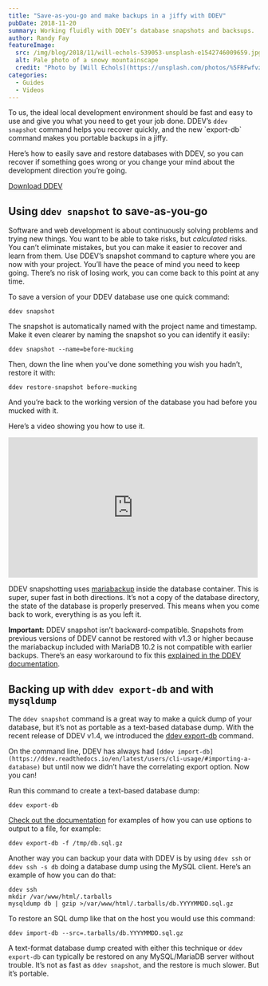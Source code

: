 ```yaml
---
title: "Save-as-you-go and make backups in a jiffy with DDEV"
pubDate: 2018-11-20
summary: Working fluidly with DDEV’s database snapshots and backsups.
author: Randy Fay
featureImage:
  src: /img/blog/2018/11/will-echols-539053-unsplash-e1542746009659.jpg
  alt: Pale photo of a snowy mountainscape
  credit: "Photo by [Will Echols](https://unsplash.com/photos/%5FRFwfvznaYM?utm%5Fsource=unsplash&utm%5Fmedium=referral&utm%5Fcontent=creditCopyText) on [Unsplash](https://unsplash.com/search/photos/road-colorado?utm%5Fsource=unsplash&utm%5Fmedium=referral&utm%5Fcontent=creditCopyText)."
categories:
  - Guides
  - Videos
---
```


To us, the ideal local development environment should be fast and easy to use and give you what you need to get your job done. DDEV’s `ddev snapshot` command helps you recover quickly, and the new \`export-db\` command makes you portable backups in a jiffy.

Here’s how to easily save and restore databases with DDEV, so you can recover if something goes wrong or you change your mind about the development direction you’re going.

[Download DDEV](https://github.com/ddev/ddev/releases)

## Using `ddev snapshot` to save-as-you-go

Software and web development is about continuously solving problems and trying new things. You want to be able to take risks, but _calculated_ risks. You can’t eliminate mistakes, but you can make it easier to recover and learn from them. Use DDEV’s snapshot command to capture where you are now with your project. You’ll have the peace of mind you need to keep going. There’s no risk of losing work, you can come back to this point at any time.

To save a version of your DDEV database use one quick command:

`ddev snapshot`

The snapshot is automatically named with the project name and timestamp. Make it even clearer by naming the snapshot so you can identify it easily:

`ddev snapshot --name=before-mucking`

Then, down the line when you’ve done something you wish you hadn’t, restore it with:

`ddev restore-snapshot before-mucking`

And you’re back to the working version of the database you had before you mucked with it.

Here’s a video showing you how to use it.

<div class="video-container">
<iframe loading="lazy" width="500" height="281" src="https://www.youtube.com/embed/Ax-HocnXNbc?feature=oembed" frameborder="0" allow="accelerometer; autoplay; encrypted-media; gyroscope; picture-in-picture" allowfullscreen=""></iframe>
</div>

DDEV snapshotting uses [mariabackup](https://mariadb.com/kb/en/library/mariabackup/) inside the database container. This is super, super fast in both directions. It’s not a copy of the database directory, the state of the database is properly preserved. This means when you come back to work, everything is as you left it.

**Important:** DDEV snapshot isn’t backward-compatible. Snapshots from previous versions of DDEV cannot be restored with v1.3 or higher because the mariabackup included with MariaDB 10.2 is not compatible with earlier backups. There’s an easy workaround to fix this [explained in the DDEV documentation](https://ddev.readthedocs.io/en/latest/users/troubleshooting/#cant-restore-snapshot-created-before-ddev-v13).

## Backing up with `ddev export-db` and with `mysqldump`

The `ddev snapshot` command is a great way to make a quick dump of your database, but it’s not as portable as a text-based database dump. With the recent release of DDEV v1.4, we introduced the [ddev export-db](https://ddev.readthedocs.io/en/latest/users/cli-usage/#exporting-a-database) command.

On the command line, DDEV has always had `[ddev import-db](https://ddev.readthedocs.io/en/latest/users/cli-usage/#importing-a-database)` but until now we didn’t have the correlating export option. Now you can!

Run this command to create a text-based database dump:

`ddev export-db`

[Check out the documentation](https://ddev.readthedocs.io/en/stable/users/cli-usage/#exporting-a-database) for examples of how you can use options to output to a file, for example:

`ddev export-db -f /tmp/db.sql.gz`

Another way you can backup your data with DDEV is by using `ddev ssh` or `ddev ssh -s db` doing a database dump using the MySQL client. Here’s an example of how you can do that:

```
ddev ssh
mkdir /var/www/html/.tarballs
mysqldump db | gzip >/var/www/html/.tarballs/db.YYYYMMDD.sql.gz
```

To restore an SQL dump like that on the host you would use this command:

`ddev import-db --src=.tarballs/db.YYYYMMDD.sql.gz`

A text-format database dump created with either this technique or `ddev export-db` can typically be restored on any MySQL/MariaDB server without trouble. It’s not as fast as `ddev snapshot`, and the restore is much slower. But it’s portable.
